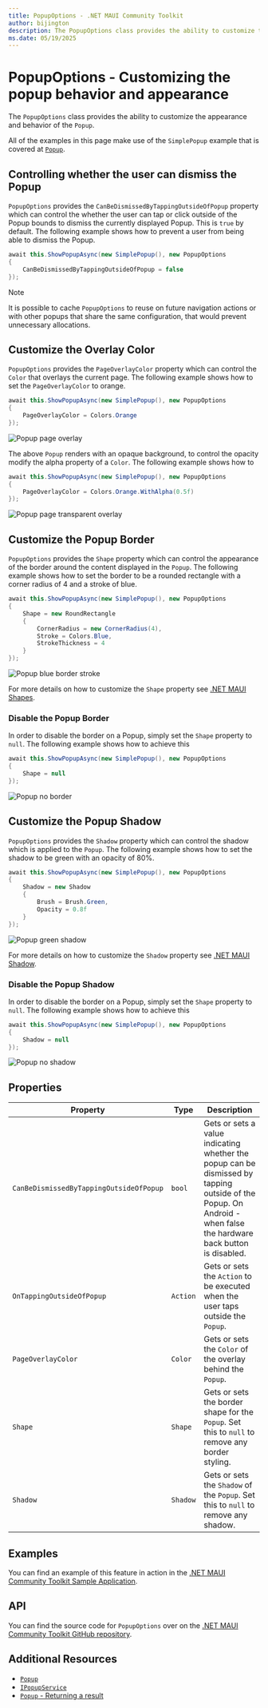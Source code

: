 ```yaml
---
title: PopupOptions - .NET MAUI Community Toolkit
author: bijington
description: The PopupOptions class provides the ability to customize the appearance and behavior of the Popup.
ms.date: 05/19/2025
---
```


# PopupOptions - Customizing the popup behavior and appearance

The `PopupOptions` class provides the ability to customize the appearance and behavior of the `Popup`.

All of the examples in this page make use of the `SimplePopup` example that is covered at [`Popup`](../popup.md).

## Controlling whether the user can dismiss the Popup

`PopupOptions` provides the `CanBeDismissedByTappingOutsideOfPopup` property which can control the whether the user can tap or click outside of the Popup bounds to dismiss the currently displayed Popup. This is `true` by default. The following example shows how to prevent a user from being able to dismiss the Popup.

```csharp
await this.ShowPopupAsync(new SimplePopup(), new PopupOptions
{
    CanBeDismissedByTappingOutsideOfPopup = false
});
```

> [!NOTE]
> It is possible to cache `PopupOptions` to reuse on future navigation actions or with other popups that share the same configuration, that would prevent unnecessary allocations.

## Customize the Overlay Color

`PopupOptions` provides the `PageOverlayColor` property which can control the `Color` that overlays the current page. The following example shows how to set the `PageOverlayColor` to orange.

```csharp
await this.ShowPopupAsync(new SimplePopup(), new PopupOptions
{
    PageOverlayColor = Colors.Orange
});
```

![Popup page overlay](../../images/views/popup/popup-page-overlay-opaque.png "Popup rendering with an opaque orange background")

The above `Popup` renders with an opaque background, to control the opacity modify the alpha property of a `Color`. The following example shows how to

```csharp
await this.ShowPopupAsync(new SimplePopup(), new PopupOptions
{
    PageOverlayColor = Colors.Orange.WithAlpha(0.5f)
});
```

![Popup page transparent overlay](../../images/views/popup/popup-page-overlay-translucent.png "Popup rendering with a translucent orange background")

## Customize the Popup Border

`PopupOptions` provides the `Shape` property which can control the appearance of the border around the content displayed in the `Popup`. The following example shows how to set the border to be a rounded rectangle with a corner radius of 4 and a stroke of blue.

```csharp
await this.ShowPopupAsync(new SimplePopup(), new PopupOptions
{
    Shape = new RoundRectangle
    {
        CornerRadius = new CornerRadius(4),
        Stroke = Colors.Blue,
        StrokeThickness = 4
    }
});
```

![Popup blue border stroke](../../images/views/popup/popup-blue-border.png "Popup rendering with a blue border")

For more details on how to customize the `Shape` property see [.NET MAUI Shapes](/dotnet/maui/user-interface/controls/shapes/).

### Disable the Popup Border

In order to disable the border on a Popup, simply set the `Shape` property to `null`. The following example shows how to achieve this

```csharp
await this.ShowPopupAsync(new SimplePopup(), new PopupOptions
{
    Shape = null
});
```

![Popup no border](../../images/views/popup/popup-no-border.png "Popup rendering with no border")

## Customize the Popup Shadow

`PopupOptions` provides the `Shadow` property which can control the shadow which is applied to the `Popup`. The following example shows how to set the shadow to be green with an opacity of 80%.

```csharp
await this.ShowPopupAsync(new SimplePopup(), new PopupOptions
{
    Shadow = new Shadow
    {
        Brush = Brush.Green,
        Opacity = 0.8f
    }
});
```

![Popup green shadow](../../images/views/popup/popup-green-shadow.png "Popup rendering with a green shadow")

For more details on how to customize the `Shadow` property see [.NET MAUI Shadow](/dotnet/maui/user-interface/shadow).

### Disable the Popup Shadow

In order to disable the border on a Popup, simply set the `Shape` property to `null`. The following example shows how to achieve this

```csharp
await this.ShowPopupAsync(new SimplePopup(), new PopupOptions
{
    Shadow = null
});
```

![Popup no shadow](../../images/views/popup/popup-no-shadow.png "Popup rendering with no shadow")

## Properties

|Property  |Type  |Description  |
|---------|---------|---------|
| `CanBeDismissedByTappingOutsideOfPopup` | `bool` | Gets or sets a value indicating whether the popup can be dismissed by tapping outside of the Popup. On Android - when false the hardware back button is disabled. |
| `OnTappingOutsideOfPopup` | `Action` | Gets or sets the `Action` to be executed when the user taps outside the `Popup`. |
| `PageOverlayColor` | `Color` | Gets or sets the `Color` of the overlay behind the `Popup`. |
| `Shape` | `Shape` | Gets or sets the border shape for the `Popup`. Set this to `null` to remove any border styling. |
| `Shadow` | `Shadow` | Gets or sets the `Shadow` of the `Popup`. Set this to `null` to remove any shadow. |

## Examples

You can find an example of this feature in action in the [.NET MAUI Community Toolkit Sample Application](https://github.com/CommunityToolkit/Maui/blob/main/samples/CommunityToolkit.Maui.Sample/Pages/Views/Popups/ReturnResultPopup.xaml).

## API

You can find the source code for `PopupOptions` over on the [.NET MAUI Community Toolkit GitHub repository](https://github.com/CommunityToolkit/Maui/tree/main/src/CommunityToolkit.Maui/Views/Popup).

## Additional Resources

- [`Popup`](../popup.md)
- [`IPopupService`](../popup-service.md)
- [`Popup` - Returning a result](./popup-result.md)
